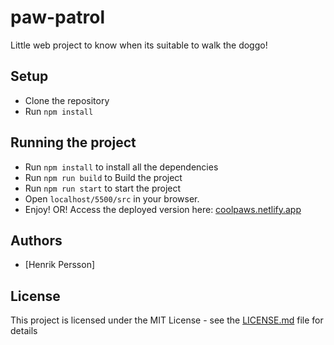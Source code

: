 # paw-patrol

Little web project to know when its suitable to walk the doggo!

## Setup

- Clone the repository
- Run `npm install`

## Running the project

- Run `npm install` to install all the dependencies
- Run `npm run build` to Build the project
- Run `npm run start` to start the project
- Open `localhost/5500/src` in your browser.
- Enjoy!
OR!
Access the deployed version here: [coolpaws.netlify.app](https://coolpaws.netlify.app/)

## Authors

- [Henrik Persson]

## License

This project is licensed under the MIT License - see the [LICENSE.md](LICENSE.md) file for details
